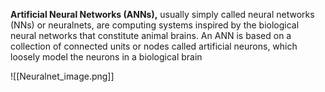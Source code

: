 **Artificial Neural Networks (ANNs),** usually simply called neural networks (NNs) or neuralnets, are computing systems inspired by the biological neural networks that constitute animal brains. An ANN is based on a collection of connected units or nodes called artificial neurons, which loosely model the neurons in a biological brain

![[Neuralnet_image.png]]